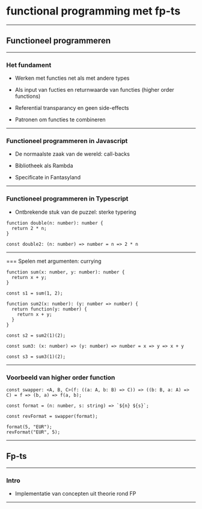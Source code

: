 # functional programming met fp-ts


---

## Functioneel programmeren

---

### Het fundament

* Werken met functies net als met andere types

* Als input van fucties en returnwaarde van functies (higher order functions)

* Referential transparancy en geen side-effects

* Patronen om functies te combineren

---

### Functioneel programmeren in Javascript

* De normaalste zaak van de wereld: call-backs

* Bibliotheek als Rambda 

* Specificate in Fantasyland

---

### Functioneel programmeren in Typescript

* Ontbrekende stuk van de puzzel: sterke typering

```
function double(n: number): number {
  return 2 * n;
}

const double2: (n: number) => number = n => 2 * n
```

---

=== Spelen met argumenten: currying

```
function sum(x: number, y: number): number {
  return x + y;
}

const s1 = sum(1, 2);

function sum2(x: number): (y: number => number) {
  return function(y: number) {
    return x + y;
  }
}

const s2 = sum2(1)(2);

const sum3: (x: number) => (y: number) => number = x => y => x + y

const s3 = sum3(1)(2);
```

---

### Voorbeeld van higher order function

```
const swapper: <A, B, C>(f: ((a: A, b: B) => C)) => ((b: B, a: A) => C) = f => (b, a) => f(a, b);

const format = (n: number, s: string) => `${n} ${s}`;

const revFormat = swapper(format);

format(5, "EUR");
revFormat("EUR", 5);
```

---

## Fp-ts

---

### Intro

* Implementatie van concepten uit theorie rond FP

---
